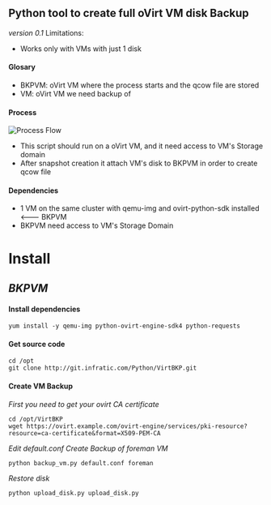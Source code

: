 ## Python tool to create full oVirt VM disk Backup

*version 0.1*
Limitations:
- Works only with VMs with just 1 disk

#### Glosary
- BKPVM: oVirt VM where the process starts and the qcow file are stored
- VM: oVirt VM we need backup of

#### Process
![Process Flow](http://git.infratic.com/Python/VirtBKP/raw/master/process_flow.jpg)
- This script should run on a oVirt VM, and it need access to VM's Storage domain
- After snapshot creation it attach VM's disk to BKPVM in order to create qcow file 

#### Dependencies
- 1 VM on the same cluster with qemu-img and ovirt-python-sdk installed <--- BKPVM
- BKPVM need access to VM's Storage Domain

# Install

## *BKPVM*

#### Install dependencies
```
yum install -y qemu-img python-ovirt-engine-sdk4 python-requests
```
#### Get source code
```
cd /opt
git clone http://git.infratic.com/Python/VirtBKP.git
```

#### Create VM Backup
*First you need to get your ovirt CA certificate*
```
cd /opt/VirtBKP
wget https://ovirt.example.com/ovirt-engine/services/pki-resource?resource=ca-certificate&format=X509-PEM-CA
```
*Edit default.conf*
*Create Backup of foreman VM*
```
python backup_vm.py default.conf foreman
```
*Restore disk*
```
python upload_disk.py upload_disk.py
```